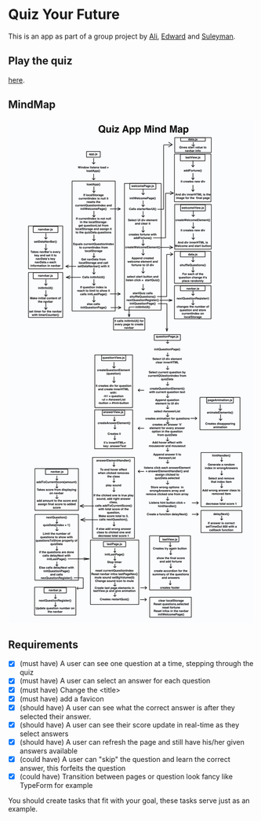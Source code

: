 # Quiz Your Future

This is an app as part of a group project by [Ali](https://github.com/cometbroom), [Edward](https://github.com/EdwardAbboud) and [Suleyman](https://github.com/slymny).

## Play the quiz

[here](https://cometbroom.github.io/quiz-your-future/).

## MindMap

![Mindmap of code with flow chart style](./githubAssets/quizApp_mind_map.jpeg "MindMap of code")

## Requirements

- [x] (must have) A user can see one question at a time, stepping through the quiz
- [x] (must have) A user can select an answer for each question
- [x] (must have) Change the \<title>
- [x] (must have) add a favicon
- [x] (should have) A user can see what the correct answer is after they selected their answer.
- [x] (should have) A user can see their score update in real-time as they select answers
- [x] (should have) A user can refresh the page and still have his/her given answers available
- [x] (could have) A user can "skip" the question and learn the correct answer, this forfeits the question
- [x] (could have) Transition between pages or question look fancy like TypeForm for example

You should create tasks that fit with your goal, these tasks serve just as an example.
